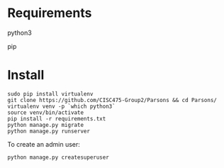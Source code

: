 # Requirements
python3

pip

# Install
```
sudo pip install virtualenv
git clone https://github.com/CISC475-Group2/Parsons && cd Parsons/
virtualenv venv -p `which python3`
source venv/bin/activate
pip install -r requirements.txt
python manage.py migrate
python manage.py runserver
```

To create an admin user:

```
python manage.py createsuperuser
```
